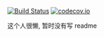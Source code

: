 [![Build Status](https://travis-ci.org/GeekPark/gpk_account.svg?branch=master)](https://travis-ci.org/GeekPark/gpk_account)
[![codecov.io](https://codecov.io/github/GeekPark/gpk_account/coverage.svg?branch=master)](https://codecov.io/github/GeekPark/gpk_account?branch=master)

这个人很懒, 暂时没有写 readme
